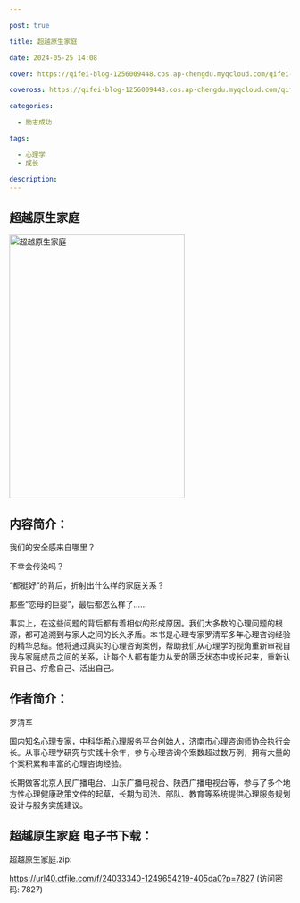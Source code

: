 ```yaml
---

post: true

title: 超越原生家庭

date: 2024-05-25 14:08

cover: https://qifei-blog-1256009448.cos.ap-chengdu.myqcloud.com/qifei-blog/65f97a4f9f345e8d03c66bd9.jpg

coveross: https://qifei-blog-1256009448.cos.ap-chengdu.myqcloud.com/qifei-blog/65f97a4f9f345e8d03c66bd9.jpg

categories:

  - 励志成功

tags:

  - 心理学
  - 成长

description:
---
```


## 超越原生家庭
<img alt="超越原生家庭 " class="aligncenter loaded" data-was-processed="true" decoding="async" fetchpriority="high" height="471" src="https://qifei-blog-1256009448.cos.ap-chengdu.myqcloud.com/qifei-blog/65f97a4f9f345e8d03c66bd9.jpg" style="cursor: zoom-in;" width="314"/>

## 内容简介：

我们的安全感来自哪里？

不幸会传染吗？

“都挺好”的背后，折射出什么样的家庭关系？

那些“恋母的巨婴”，最后都怎么样了……

事实上，在这些问题的背后都有着相似的形成原因。我们大多数的心理问题的根源，都可追溯到与家人之间的长久矛盾。本书是心理专家罗清军多年心理咨询经验的精华总结。他将通过真实的心理咨询案例，帮助我们从心理学的视角重新审视自我与家庭成员之间的关系，让每个人都有能力从爱的匮乏状态中成长起来，重新认识自己、疗愈自己、活出自己。

## 作者简介：

罗清军

国内知名心理专家，中科华希心理服务平台创始人，济南市心理咨询师协会执行会长。从事心理学研究与实践十余年，参与心理咨询个案数超过数万例，拥有大量的个案积累和丰富的心理咨询经验。

长期做客北京人民广播电台、山东广播电视台、陕西广播电视台等，参与了多个地方性心理健康政策文件的起草，长期为司法、部队、教育等系统提供心理服务规划设计与服务实施建议。

## 超越原生家庭 电子书下载：



超越原生家庭.zip: 

https://url40.ctfile.com/f/24033340-1249654219-405da0?p=7827 (访问密码: 7827)
